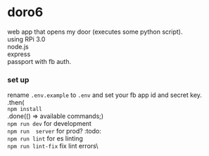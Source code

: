 # doro6
web app that opens my door (executes some python script).\
using RPi 3.0\
node.js\
express\
passport with fb auth.

### set up

rename `.env.example` to `.env` and set your fb app id and secret key.\
.then(\
`npm install`\
.done(() => available commands;)\
`npm run dev` for development\
`npm run  server` for prod? :todo:\
`npm run lint` for es linting\
`npm run lint-fix` fix lint errors\

